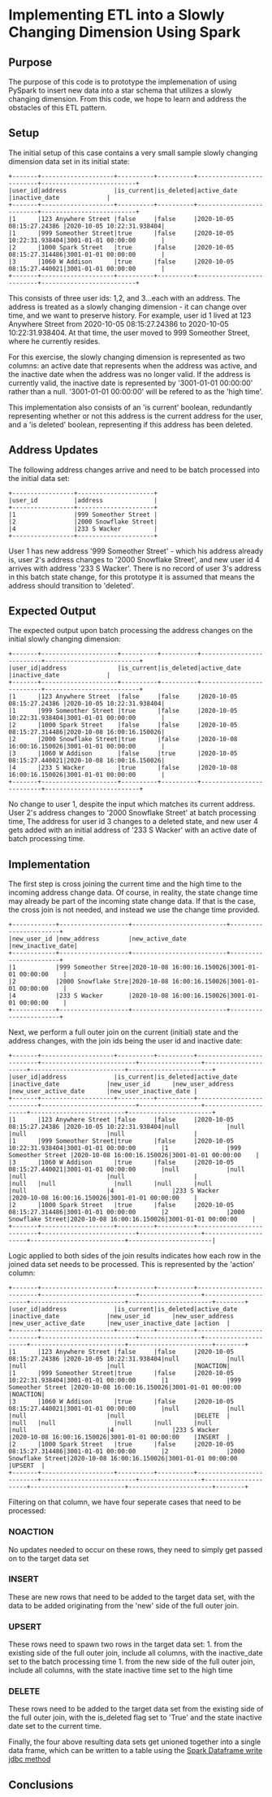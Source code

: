 # Implementing ETL into a Slowly Changing Dimension Using Spark

## Purpose
The purpose of this code is to prototype the implemenation of using PySpark to insert new data into a star schema that utilizes a slowly changing dimension. From this code, we hope to learn and address the obstacles of this ETL pattern.

## Setup
The initial setup of this case contains a very small sample slowly changing dimension data set in its initial state:

```
+-------+--------------------+----------+----------+--------------------------+--------------------------+
|user_id|address             |is_current|is_deleted|active_date               |inactive_date             |
+-------+--------------------+----------+----------+--------------------------+--------------------------+
|1      |123 Anywhere Street |false     |false     |2020-10-05 08:15:27.24386 |2020-10-05 10:22:31.938404|
|1      |999 Someother Street|true      |false     |2020-10-05 10:22:31.938404|3001-01-01 00:00:00       |
|2      |1000 Spark Street   |true      |false     |2020-10-05 08:15:27.314486|3001-01-01 00:00:00       |
|3      |1060 W Addison      |true      |false     |2020-10-05 08:15:27.440021|3001-01-01 00:00:00       |
+-------+--------------------+----------+----------+--------------------------+--------------------------+

```

This consists of three user ids: 1,2, and 3...each with an address. The address is treated as a slowly changing dimension - it can change over time, and we want to preserve history. For example, user id 1 lived at 123 Anywhere Street from 2020-10-05 08:15:27.24386 to 2020-10-05 10:22:31.938404. At that time, the user moved to 999 Someother Street, where he currently resides. 

For this exercise, the slowly changing dimension is represented as two columns: an active date that represents when the address was active, and the inactive date when the address was no longer valid. If the address is currently valid, the inactive date is represented by '3001-01-01 00:00:00' rather than a null. '3001-01-01 00:00:00' will be refered to as the 'high time'.

This implementation also consists of an 'is current' boolean, redundantly representing whether or not this address is the current address for the user, and a 'is deleted' boolean, representing if this address has been deleted.
 
 
## Address Updates
The following address changes arrive and need to be batch processed into the initial data set:

```
+-----------------+---------------------+
|user_id          |address              |
+-----------------+---------------------+
|1                |999 Someother Street |
|2                |2000 Snowflake Street|
|4                |233 S Wacker         |
+-----------------+---------------------+
```

User 1 has new address '999 Someother Street' - which his address already is, user 2's address changes to '2000 Snowflake Street', and new user id 4 arrives with address '233 S Wacker'. There is no record of user 3's address in this batch state change, for this prototype it is assumed that means the address should transition to 'deleted'.

## Expected Output
The expected output upon batch processing the address changes on the initial slowly changing dimension:

```
+-------+---------------------+----------+----------+--------------------------+--------------------------+
|user_id|address              |is_current|is_deleted|active_date               |inactive_date             |
+-------+---------------------+----------+----------+--------------------------+--------------------------+
|1      |123 Anywhere Street  |false     |false     |2020-10-05 08:15:27.24386 |2020-10-05 10:22:31.938404|
|1      |999 Someother Street |true      |false     |2020-10-05 10:22:31.938404|3001-01-01 00:00:00       |
|2      |1000 Spark Street    |false     |false     |2020-10-05 08:15:27.314486|2020-10-08 16:00:16.150026|
|2      |2000 Snowflake Street|true      |false     |2020-10-08 16:00:16.150026|3001-01-01 00:00:00       |
|3      |1060 W Addison       |false     |true      |2020-10-05 08:15:27.440021|2020-10-08 16:00:16.150026|
|4      |233 S Wacker         |true      |false     |2020-10-08 16:00:16.150026|3001-01-01 00:00:00       |
+-------+---------------------+----------+----------+--------------------------+--------------------------+
```

No change to user 1, despite the input which matches its current address. User 2's address changes to '2000 Snowflake Street' at batch processing time, The address for user id 3 changes to a deleted state, and new user 4 gets added with an initial address of '233 S Wacker' with an active date of batch processing time.

## Implementation

The first step is cross joining the current time and the high time to the incoming address change data. Of course, in reality, the state change time may already be part of the incoming state change data. If that is the case, the cross join is not needed, and instead we use the change time provided.

```
+------------+-------------------+--------------------------+-----------------------+
|new_user_id |new_address        |new_active_date           |new_inactive_date|
+------------+-------------------+--------------------------+-----------------------+
|1           |999 Someother Stree|2020-10-08 16:00:16.150026|3001-01-01 00:00:00    |
|2           |2000 Snowflake Stre|2020-10-08 16:00:16.150026|3001-01-01 00:00:00    |
|4           |233 S Wacker       |2020-10-08 16:00:16.150026|3001-01-01 00:00:00    |
+------------+-------------------+--------------------------+-----------------------+
```

Next, we perform a full outer join on the current (initial) state and the address changes, with the join ids being the user id and inactive date:

```
+-------+--------------------+----------+----------+--------------------------+--------------------------+-----------------+---------------------+--------------------------+-----------------------+
|user_id|address             |is_current|is_deleted|active_date               |inactive_date             |new_user_id      |new_user_address     |new_user_active_date      |new_user_inactive_date |
+-------+--------------------+----------+----------+--------------------------+--------------------------+-----------------+---------------------+--------------------------+-----------------------+
|1      |123 Anywhere Street |false     |false     |2020-10-05 08:15:27.24386 |2020-10-05 10:22:31.938404|null             |null                 |null                      |null                   |
|1      |999 Someother Street|true      |false     |2020-10-05 10:22:31.938404|3001-01-01 00:00:00       |1                |999 Someother Street |2020-10-08 16:00:16.150026|3001-01-01 00:00:00    |
|3      |1060 W Addison      |true      |false     |2020-10-05 08:15:27.440021|3001-01-01 00:00:00       |null             |null                 |null                      |null                   |
|null   |null                |null      |null      |null                      |null                      |4                |233 S Wacker         |2020-10-08 16:00:16.150026|3001-01-01 00:00:00    |
|2      |1000 Spark Street   |true      |false     |2020-10-05 08:15:27.314486|3001-01-01 00:00:00       |2                |2000 Snowflake Street|2020-10-08 16:00:16.150026|3001-01-01 00:00:00    |
+-------+--------------------+----------+----------+--------------------------+--------------------------+-----------------+---------------------+--------------------------+-----------------------|

```

Logic applied to both sides of the join results indicates how each row in the joined data set needs to be processed. This is represented by the 'action' column:

```
+-------+--------------------+----------+----------+--------------------------+--------------------------+-----------------+---------------------+--------------------------+-----------------------+--------+
|user_id|address             |is_current|is_deleted|active_date               |inactive_date             |new_user_id      |new_user_address     |new_user_active_date      |new_user_inactive_date |action  |
+-------+--------------------+----------+----------+--------------------------+--------------------------+-----------------+---------------------+--------------------------+-----------------------+--------+
|1      |123 Anywhere Street |false     |false     |2020-10-05 08:15:27.24386 |2020-10-05 10:22:31.938404|null             |null                 |null                      |null                   |NOACTION|
|1      |999 Someother Street|true      |false     |2020-10-05 10:22:31.938404|3001-01-01 00:00:00       |1                |999 Someother Street |2020-10-08 16:00:16.150026|3001-01-01 00:00:00    |NOACTION|
|3      |1060 W Addison      |true      |false     |2020-10-05 08:15:27.440021|3001-01-01 00:00:00       |null             |null                 |null                      |null                   |DELETE  |
|null   |null                |null      |null      |null                      |null                      |4                |233 S Wacker         |2020-10-08 16:00:16.150026|3001-01-01 00:00:00    |INSERT  |
|2      |1000 Spark Street   |true      |false     |2020-10-05 08:15:27.314486|3001-01-01 00:00:00       |2                |2000 Snowflake Street|2020-10-08 16:00:16.150026|3001-01-01 00:00:00    |UPSERT  |
+-------+--------------------+----------+----------+--------------------------+--------------------------+-----------------+---------------------+--------------------------+-----------------------+--------+
```

Filtering on that column, we have four seperate cases that need to be processed:

### NOACTION
No updates needed to occur on these rows, they need to simply get passed on to the target data set

### INSERT
These are new rows that need to be added to the target data set, with the data to be added originating from the 'new' side of the full outer join.

### UPSERT
These rows need to spawn two rows in the target data set: 
    1. from the existing side of the full outer join, include all columns, with the inactive_date set to the batch processing time
    1. from the new side of the full outer join, include all columns, with the state inactive time set to the high time
    
### DELETE
These rows need to be added to the target data set from the existing side of the full outer join, with the is_deleted flag set to 'True' and the state inactive date set to the current time.


Finally, the four above resulting data sets get unioned together into a single data frame, which can be written to a table using the [Spark Dataframe write jdbc method](https://spark.apache.org/docs/latest/api/python/pyspark.sql.html#pyspark.sql.DataFrameWriter.jdbc) 

## Conclusions
 

